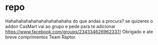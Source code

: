 # repo
Hahahahahahahahahahahahaha
do que andas a procura?
se quizeres o addon CasMart vai ao grupo e pede para te adicionar https://www.facebook.com/groups/234334626962337/
Obrigado e ate breve comprimentos Team Raptor.
